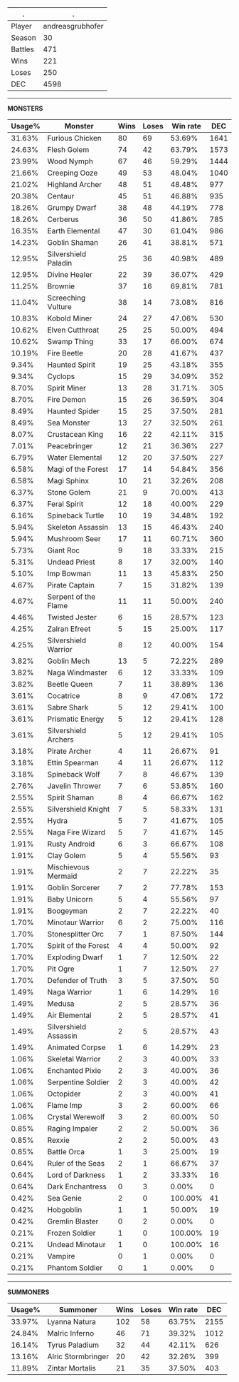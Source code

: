 .|.
|-|-
Player|andreasgrubhofer
Season|30
Battles|471
Wins|221
Loses|250
DEC|4598

---
**MONSTERS**

Usage%|Monster|Wins|Loses|Win rate|DEC|
-|-|-|-|-|-|
31.63%|Furious Chicken|80|69|53.69%|1641|
24.63%|Flesh Golem|74|42|63.79%|1573|
23.99%|Wood Nymph|67|46|59.29%|1444|
21.66%|Creeping Ooze|49|53|48.04%|1040|
21.02%|Highland Archer|48|51|48.48%|977|
20.38%|Centaur|45|51|46.88%|935|
18.26%|Grumpy Dwarf|38|48|44.19%|778|
18.26%|Cerberus|36|50|41.86%|785|
16.35%|Earth Elemental|47|30|61.04%|986|
14.23%|Goblin Shaman|26|41|38.81%|571|
12.95%|Silvershield Paladin|25|36|40.98%|489|
12.95%|Divine Healer|22|39|36.07%|429|
11.25%|Brownie|37|16|69.81%|781|
11.04%|Screeching Vulture|38|14|73.08%|816|
10.83%|Kobold Miner|24|27|47.06%|530|
10.62%|Elven Cutthroat|25|25|50.00%|494|
10.62%|Swamp Thing|33|17|66.00%|674|
10.19%|Fire Beetle|20|28|41.67%|437|
9.34%|Haunted Spirit|19|25|43.18%|355|
9.34%|Cyclops|15|29|34.09%|352|
8.70%|Spirit Miner|13|28|31.71%|305|
8.70%|Fire Demon|15|26|36.59%|304|
8.49%|Haunted Spider|15|25|37.50%|281|
8.49%|Sea Monster|13|27|32.50%|261|
8.07%|Crustacean King|16|22|42.11%|315|
7.01%|Peacebringer|12|21|36.36%|227|
6.79%|Water Elemental|12|20|37.50%|227|
6.58%|Magi of the Forest|17|14|54.84%|356|
6.58%|Magi Sphinx|10|21|32.26%|208|
6.37%|Stone Golem|21|9|70.00%|413|
6.37%|Feral Spirit|12|18|40.00%|229|
6.16%|Spineback Turtle|10|19|34.48%|192|
5.94%|Skeleton Assassin|13|15|46.43%|240|
5.94%|Mushroom Seer|17|11|60.71%|360|
5.73%|Giant Roc|9|18|33.33%|215|
5.31%|Undead Priest|8|17|32.00%|140|
5.10%|Imp Bowman|11|13|45.83%|250|
4.67%|Pirate Captain|7|15|31.82%|139|
4.67%|Serpent of the Flame|11|11|50.00%|240|
4.46%|Twisted Jester|6|15|28.57%|123|
4.25%|Zalran Efreet|5|15|25.00%|117|
4.25%|Silvershield Warrior|8|12|40.00%|154|
3.82%|Goblin Mech|13|5|72.22%|289|
3.82%|Naga Windmaster|6|12|33.33%|109|
3.82%|Beetle Queen|7|11|38.89%|136|
3.61%|Cocatrice|8|9|47.06%|172|
3.61%|Sabre Shark|5|12|29.41%|100|
3.61%|Prismatic Energy|5|12|29.41%|128|
3.61%|Silvershield Archers|5|12|29.41%|105|
3.18%|Pirate Archer|4|11|26.67%|91|
3.18%|Ettin Spearman|4|11|26.67%|112|
3.18%|Spineback Wolf|7|8|46.67%|139|
2.76%|Javelin Thrower|7|6|53.85%|160|
2.55%|Spirit Shaman|8|4|66.67%|162|
2.55%|Silvershield Knight|7|5|58.33%|131|
2.55%|Hydra|5|7|41.67%|105|
2.55%|Naga Fire Wizard|5|7|41.67%|145|
1.91%|Rusty Android|6|3|66.67%|108|
1.91%|Clay Golem|5|4|55.56%|93|
1.91%|Mischievous Mermaid|2|7|22.22%|35|
1.91%|Goblin Sorcerer|7|2|77.78%|153|
1.91%|Baby Unicorn|5|4|55.56%|97|
1.91%|Boogeyman|2|7|22.22%|40|
1.70%|Minotaur Warrior|6|2|75.00%|116|
1.70%|Stonesplitter Orc|7|1|87.50%|144|
1.70%|Spirit of the Forest|4|4|50.00%|92|
1.70%|Exploding Dwarf|1|7|12.50%|22|
1.70%|Pit Ogre|1|7|12.50%|27|
1.70%|Defender of Truth|3|5|37.50%|50|
1.49%|Naga Warrior|1|6|14.29%|16|
1.49%|Medusa|2|5|28.57%|36|
1.49%|Air Elemental|2|5|28.57%|41|
1.49%|Silvershield Assassin|2|5|28.57%|43|
1.49%|Animated Corpse|1|6|14.29%|23|
1.06%|Skeletal Warrior|2|3|40.00%|33|
1.06%|Enchanted Pixie|2|3|40.00%|36|
1.06%|Serpentine Soldier|2|3|40.00%|42|
1.06%|Octopider|2|3|40.00%|41|
1.06%|Flame Imp|3|2|60.00%|66|
1.06%|Crystal Werewolf|3|2|60.00%|50|
0.85%|Raging Impaler|2|2|50.00%|36|
0.85%|Rexxie|2|2|50.00%|43|
0.85%|Battle Orca|1|3|25.00%|19|
0.64%|Ruler of the Seas|2|1|66.67%|37|
0.64%|Lord of Darkness|1|2|33.33%|16|
0.64%|Dark Enchantress|0|3|0.00%|0|
0.42%|Sea Genie|2|0|100.00%|41|
0.42%|Hobgoblin|1|1|50.00%|19|
0.42%|Gremlin Blaster|0|2|0.00%|0|
0.21%|Frozen Soldier|1|0|100.00%|19|
0.21%|Undead Minotaur|1|0|100.00%|16|
0.21%|Vampire|0|1|0.00%|0|
0.21%|Phantom Soldier|0|1|0.00%|0|

---
**SUMMONERS**

Usage%|Summoner|Wins|Loses|Win rate|DEC|
-|-|-|-|-|-|
33.97%|Lyanna Natura|102|58|63.75%|2155|
24.84%|Malric Inferno|46|71|39.32%|1012|
16.14%|Tyrus Paladium|32|44|42.11%|626|
13.16%|Alric Stormbringer|20|42|32.26%|399|
11.89%|Zintar Mortalis|21|35|37.50%|403|
